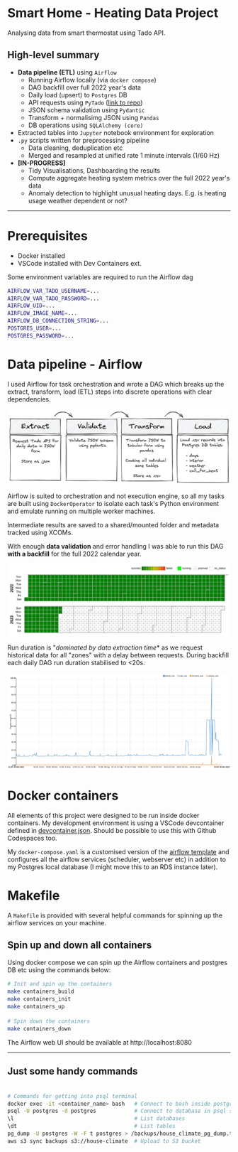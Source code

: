 # Smart Home - Heating Data Project

Analysing data from smart thermostat using Tado API.

## High-level summary

- **Data pipeline (ETL)** using `Airflow`
    - Running Airflow locally (via `docker compose`)
    - DAG backfill over full 2022 year's data
    - Daily load (upsert) to `Postgres` DB
    - API requests using `PyTado` ([link to repo](https://github.com/wmalgadey/PyTado))
    - JSON schema validation using `Pydantic`
    - Transform + normalisimg JSON using `Pandas`
    - DB operations using `SQLAlchemy (core)`
- Extracted tables into `Jupyter` notebook environment for exploration
- `.py` scripts written for preprocessing pipeline
    - Data cleaning, deduplication etc
    - Merged and resampled at unified rate 1 minute intervals (1/60 Hz)
- **[IN-PROGRESS]** 
    - Tidy Visualisations, Dashboarding the results
    - Compute aggregate heating system metrics over the full 2022 year's data
    - Anomaly detection to highlight unusual heating days. E.g. is heating usage weather dependent or not?

---

# Prerequisites
- Docker installed
- VSCode installed with Dev Containers ext.

Some environment variables are required to run the Airflow dag

```bash
AIRFLOW_VAR_TADO_USERNAME=...
AIRFLOW_VAR_TADO_PASSWORD=...
AIRFLOW_UID=...
AIRFLOW_IMAGE_NAME=...
AIRFLOW_DB_CONNECTION_STRING=...
POSTGRES_USER=...
POSTGRES_PASSWORD=...
```

# Data pipeline - Airflow

I used Airflow for task orchestration and wrote a DAG which breaks up the extract, transform, load (ETL) steps into discrete operations with clear dependencies.

![ETL steps in DAG](docs/images/etl_steps.excalidraw.png)

Airflow is suited to orchestration and not execution engine, so all my tasks are built using `DockerOperator` to isolate each task's Python environment and emulate running on multiple worker machines.

Intermediate results are saved to a shared/mounted folder and metadata tracked using XCOMs.

With enough **data validation** and error handling I was able to run this DAG **with a backfill** for the full 2022 calendar year.

![DAG run calendar](docs/images/dag_calendar.png)

Run duration is "*dominated by data extraction time** as we request historical data for all "zones" with a delay between requests. 
During backfill each daily DAG run duration stabilised to <20s.

![Airfloe task durations](docs/images/dag_task_durations.png)

# Docker containers

All elements of this project were designed to be run inside docker containers. My development environment is using a VSCode devcontainer defined in [devcontainer.json](.devcontainer/devcontainer.json). Should be possible to use this with Github Codespaces too.

My `docker-compose.yaml` is a customised version of the [airflow template](https://airflow.apache.org/docs/apache-airflow/2.5.0/docker-compose.yaml) and configures all the airflow services (scheduler, webserver etc) in addition to my Postgres local database (I might move this to an RDS instance later).

# Makefile

A `Makefile` is provided with several helpful commands for spinning up the airflow services on your machine.

## Spin up and down all containers

Using docker compose we can spin up the Airflow containers and postgres DB etc using the commands below:

```bash
# Init and spin up the containers
make containers_build
make containers_init
make containers_up

# Spin down the containers
make containers_down
```

The Airflow web UI should be available at http://localhost:8080

---

## Just some handy commands
```bash

# Commands for getting into psql terminal
docker exec -it <container_name> bash   # Connect to bash inside postgres container
psql -U postgres -d postgres            # Connect to database in psql shell
\l                                      # List databases
\dt                                     # List tables
pg_dump -U postgres -W -F t postgres > /backups/house_climate_pg_dump.tar # Create backup
aws s3 sync backups s3://house-climate  # Upload to S3 bucket

```